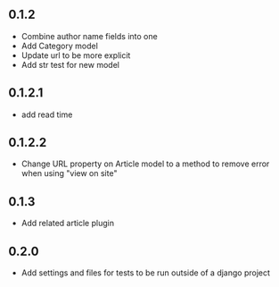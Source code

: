 ## 0.1.2
- Combine author name fields into one
- Add Category model
- Update url to be more explicit
- Add str test for new model

## 0.1.2.1
- add read time

## 0.1.2.2
- Change URL property on Article model to a method to remove error when using "view on site" 

## 0.1.3
- Add related article plugin 

## 0.2.0
- Add settings and files for tests to be run outside of a django project